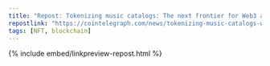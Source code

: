 ```yaml
---
title: "Repost: Tokenizing music catalogs: The next frontier for Web3 and music industry"
repostlink: "https://cointelegraph.com/news/tokenizing-music-catalogs-web3-revolution"
tags: [NFT, blockchain]
---
```


{% include embed/linkpreview-repost.html %}

